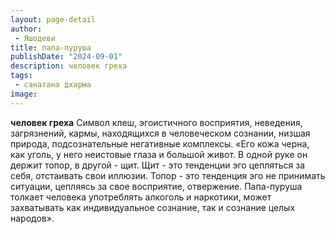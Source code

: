 ```yaml
---
layout: page-detail
author:
 - Яшодеви
title: папа-пуруша
publishDate: "2024-09-01"
description: человек греха
tags:
 - санатана дхарма
image: 
---
```


__человек греха__
Символ клеш, эгоистичного восприятия, неведения, загрязнений, кармы, находящихся в человеческом сознании, низшая природа, подсознательные негативные комплексы.
 «Его кожа черна, как уголь, у него неистовые глаза и большой живот. В одной руке он держит топор, в другой - щит. Щит - это тенденции эго цепляться за себя, отстаивать свои иллюзии. Топор - это тенденция эго не принимать ситуации, цепляясь за свое восприятие, отвержение. Папа-пуруша толкает человека употреблять алкоголь и наркотики, может захватывать как индивидуальное сознание, так и сознание целых народов».

